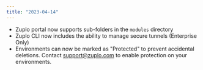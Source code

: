 ```yaml
---
title: "2023-04-14"
---
```


- Zuplo portal now supports sub-folders in the `modules` directory
- Zuplo CLI now includes the ability to manage secure tunnels (Enterprise Only)
- Environments can now be marked as "Protected" to prevent accidental deletions. Contact support@zuplo.com to enable protection on your environments.
